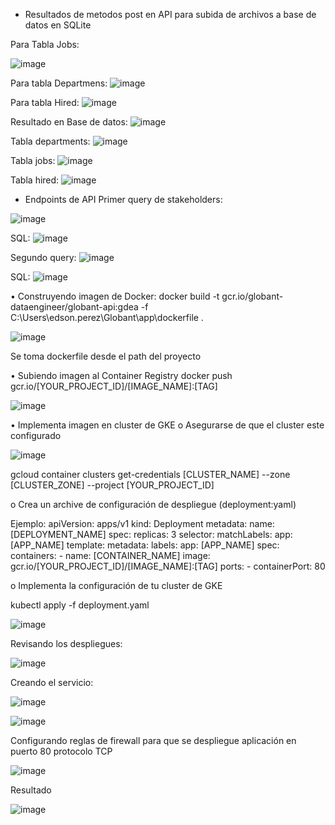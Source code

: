 * Resultados de metodos post en API para subida de archivos a base de datos en SQLite

Para Tabla Jobs:

![image](https://github.com/edsonOsva/globant_data_engineer/assets/129419209/6b265a42-63a8-45d9-bd99-8a0e6634882e)

Para tabla Departmens:
![image](https://github.com/edsonOsva/globant_data_engineer/assets/129419209/2c84ab6b-e30a-4781-9323-e95eef8c06c4)

Para tabla Hired:
![image](https://github.com/edsonOsva/globant_data_engineer/assets/129419209/be603681-9db0-41d7-9bda-7cfc75fbaa73)

Resultado en Base de datos:
![image](https://github.com/edsonOsva/globant_data_engineer/assets/129419209/da913f83-d53f-4166-a4c4-7bd08e6a9fa6)

Tabla departments:
![image](https://github.com/edsonOsva/globant_data_engineer/assets/129419209/57b7b751-a3a8-4db8-aaed-46793e53bb0e)

Tabla jobs:
![image](https://github.com/edsonOsva/globant_data_engineer/assets/129419209/c0eb5c7a-19d6-4010-b2d6-11eff37eea81)

Tabla hired:
![image](https://github.com/edsonOsva/globant_data_engineer/assets/129419209/d5dbcc0f-918b-4c46-b1a4-898b24bcd850)


* Endpoints de API
Primer query de stakeholders:

![image](https://github.com/edsonOsva/globant_data_engineer/assets/129419209/683c7c9f-b5ac-44e8-b9fe-2f4f0a330478)

SQL:
![image](https://github.com/edsonOsva/globant_data_engineer/assets/129419209/3c34292c-9b74-4155-8c02-446e592413c6)


Segundo query:
![image](https://github.com/edsonOsva/globant_data_engineer/assets/129419209/ade5b11a-8934-4f50-8b7d-ce6ce4ebfe0f)

SQL:
![image](https://github.com/edsonOsva/globant_data_engineer/assets/129419209/25c2fd60-b1a5-4757-bdfb-81b3ab634578)


•	Construyendo imagen de Docker:
docker build -t gcr.io/globant-dataengineer/globant-api:gdea -f C:\Users\edson.perez\Globant\app\dockerfile .
 
![image](https://github.com/edsonOsva/globant_data_engineer/assets/129419209/bdec7456-6ec7-4600-922b-c58aaa23a008)

Se toma dockerfile desde el path del proyecto

•	Subiendo imagen al Container Registry
docker push gcr.io/[YOUR_PROJECT_ID]/[IMAGE_NAME]:[TAG]
 
![image](https://github.com/edsonOsva/globant_data_engineer/assets/129419209/b2bd38b9-85b1-4eeb-b447-b2d6b99adf36)


•	Implementa imagen en cluster de GKE
o	Asegurarse de que el cluster este configurado

![image](https://github.com/edsonOsva/globant_data_engineer/assets/129419209/23160023-f5f9-472f-a8ee-4c4e09d80982)

gcloud container clusters get-credentials [CLUSTER_NAME] --zone [CLUSTER_ZONE] --project [YOUR_PROJECT_ID]

o	Crea un archive de configuración de despliegue (deployment:yaml)

Ejemplo:
apiVersion: apps/v1
kind: Deployment
metadata:
  name: [DEPLOYMENT_NAME]
spec:
  replicas: 3
  selector:
    matchLabels:
      app: [APP_NAME]
  template:
    metadata:
      labels:
        app: [APP_NAME]
    spec:
      containers:
      - name: [CONTAINER_NAME]
        image: gcr.io/[YOUR_PROJECT_ID]/[IMAGE_NAME]:[TAG]
        ports:
        - containerPort: 80


o	Implementa la configuración de tu cluster de GKE

kubectl apply -f deployment.yaml

![image](https://github.com/edsonOsva/globant_data_engineer/assets/129419209/ab91dbc3-478f-4fdb-b660-4df3f9506d7f) 

Revisando los despliegues:

![image](https://github.com/edsonOsva/globant_data_engineer/assets/129419209/096323be-fe95-42e1-b653-d7ca830657a4)


Creando el servicio:

![image](https://github.com/edsonOsva/globant_data_engineer/assets/129419209/7f96497e-188a-4136-b8d0-d8faaec1002a)

![image](https://github.com/edsonOsva/globant_data_engineer/assets/129419209/79619fe1-8753-44d5-a55f-9ea37f38dacd)

Configurando reglas de firewall para que se despliegue aplicación en puerto 80 protocolo TCP

![image](https://github.com/edsonOsva/globant_data_engineer/assets/129419209/ab6cdc54-cc2c-41f6-b214-da8e8f7c84b2)

Resultado

![image](https://github.com/edsonOsva/globant_data_engineer/assets/129419209/b726bf1a-bf4a-4a26-aa24-5354a8e7855f)
